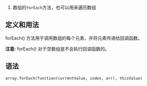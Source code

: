 1. 数组的`forEach`方法，也可以用来遍历数组 



## 定义和用法

forEach() 方法用于调用数组的每个元素，并将元素传递给回调函数。

**注意:** forEach() 对于空数组是不会执行回调函数的。



## 语法

```
array.forEach(function(currentValue, index, arr), thisValue)
```



